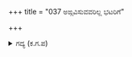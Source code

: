 +++
title = "037 ಅಙ್ಗವಿಸುವವರಿಲ್ಲ ಭಟರಿಗೆ"

+++

<details><summary>ಗದ್ಯ (ಕ.ಗ.ಪ) </summary>

37. "ಪಾಂಡವ ಭಟರಲ್ಲಿ ಸಾಹಸ ತೋರುವವರಿಲ್ಲ. ಭಟರಿಗೆ ಸೋಲು ಉಂಟಾಯಿತು. ಕೌರವೇಂದ್ರನಿಗೆ ಸಂಗ್ರಾಮದ ಸಿರಿದೇವತೆಯು ಸೊಗಸಿನಿಂದ ಕೃಪಾಕಟಾಕ್ಷ ಬೀರಿದಳು.  ಮುಂಭಾಗದಲ್ಲಿ ಇನ್ಯಾರು ? ನಮಗೆ ಯಾವ ರೀತಿ ಜಯವಾಯಿತು ? ಇದನ್ನು ಅರಸನಿಗೆ ಬಿನ್ನಹ ಮಾಡಿ" ಎಂದು ಎಲ್ಲಾ ಮಂತ್ರಿಗಳು ಹೇಳಿದರು.
</details>
